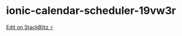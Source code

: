 # ionic-calendar-scheduler-19vw3r

[Edit on StackBlitz ⚡️](https://stackblitz.com/edit/ionic-calendar-scheduler-19vw3r)